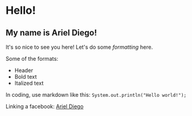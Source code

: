 # Hello!
## My name is Ariel Diego!

It's so nice to see you here! Let's do some *formatting* here.

Some of the formats:
* Header
* Bold text
* Italized text

In coding, use markdown like this: `System.out.println("Hello world!");`

Linking a facebook:
[Ariel Diego](https://www.facebook.com/ariel.diego.7/)
